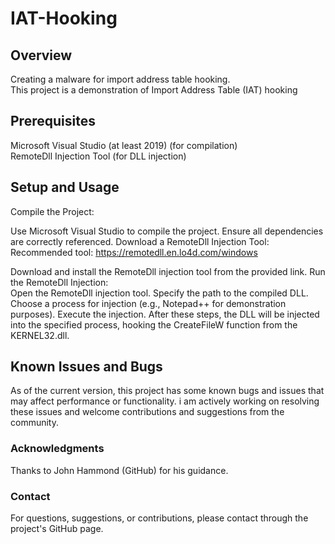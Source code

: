 # IAT-Hooking
## Overview
Creating a malware for import address table hooking. \
This project is a demonstration of Import Address Table (IAT) hooking

## Prerequisites
Microsoft Visual Studio (at least 2019) (for compilation) \
RemoteDll Injection Tool (for DLL injection)

## Setup and Usage
Compile the Project:

Use Microsoft Visual Studio to compile the project. Ensure all dependencies are correctly referenced.
Download a RemoteDll Injection Tool:
Recommended tool:  https://remotedll.en.lo4d.com/windows

Download and install the RemoteDll injection tool from the provided link.
Run the RemoteDll Injection: \
Open the RemoteDll injection tool.
Specify the path to the compiled DLL.
Choose a process for injection (e.g., Notepad++ for demonstration purposes).
Execute the injection.
After these steps, the DLL will be injected into the specified process, hooking the CreateFileW function from the KERNEL32.dll.

## Known Issues and Bugs
As of the current version, this project has some known bugs and issues that may affect performance or functionality. i am actively working on resolving these issues and welcome contributions and suggestions from the community.

### Acknowledgments
Thanks to John Hammond (GitHub) for his guidance.

### Contact
For questions, suggestions, or contributions, please contact through the project's GitHub page.

